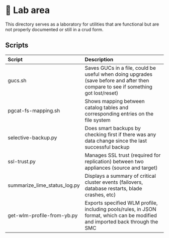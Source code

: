# 🧪 Lab area

This directory serves as a laboratory for utilities that are functional but are not properly documented or still in a crud form.

## Scripts

| Script                       | Description                                                                                                                       |
|:-----------------------------|:----------------------------------------------------------------------------------------------------------------------------------|
| gucs.sh                      | Saves GUCs in a file, could be useful when doing upgrades (save before and after then compare to see if something got lost/reset) |
| pgcat-fs-mapping.sh          | Shows mapping between catalog tables and corresponding entries on the file system                                                 |
| selective-backup.py          | Does smart backups by checking first if there was any data change since the last successful backup                                |
| ssl-trust.py                 | Manages SSL trust (required for replication) between two appliances (source and target)                                           |
| summarize_lime_status_log.py | Displays a summary of critical cluster events (failovers, database restarts, blade crashes, etc)                                  |
| get-wlm-profile-from-yb.py   | Exports specified WLM profile, including pools/rules, in JSON format, which can be modified and imported back through the SMC     |